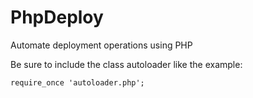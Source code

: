PhpDeploy
=========

Automate deployment operations using PHP

Be sure to include the class autoloader like the example:

	require_once 'autoloader.php';